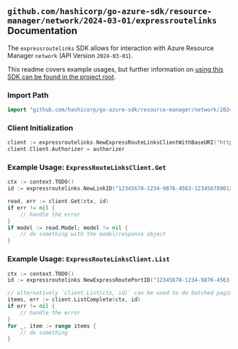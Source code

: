 
## `github.com/hashicorp/go-azure-sdk/resource-manager/network/2024-03-01/expressroutelinks` Documentation

The `expressroutelinks` SDK allows for interaction with Azure Resource Manager `network` (API Version `2024-03-01`).

This readme covers example usages, but further information on [using this SDK can be found in the project root](https://github.com/hashicorp/go-azure-sdk/tree/main/docs).

### Import Path

```go
import "github.com/hashicorp/go-azure-sdk/resource-manager/network/2024-03-01/expressroutelinks"
```


### Client Initialization

```go
client := expressroutelinks.NewExpressRouteLinksClientWithBaseURI("https://management.azure.com")
client.Client.Authorizer = authorizer
```


### Example Usage: `ExpressRouteLinksClient.Get`

```go
ctx := context.TODO()
id := expressroutelinks.NewLinkID("12345678-1234-9876-4563-123456789012", "example-resource-group", "expressRoutePortName", "linkName")

read, err := client.Get(ctx, id)
if err != nil {
	// handle the error
}
if model := read.Model; model != nil {
	// do something with the model/response object
}
```


### Example Usage: `ExpressRouteLinksClient.List`

```go
ctx := context.TODO()
id := expressroutelinks.NewExpressRoutePortID("12345678-1234-9876-4563-123456789012", "example-resource-group", "expressRoutePortName")

// alternatively `client.List(ctx, id)` can be used to do batched pagination
items, err := client.ListComplete(ctx, id)
if err != nil {
	// handle the error
}
for _, item := range items {
	// do something
}
```
